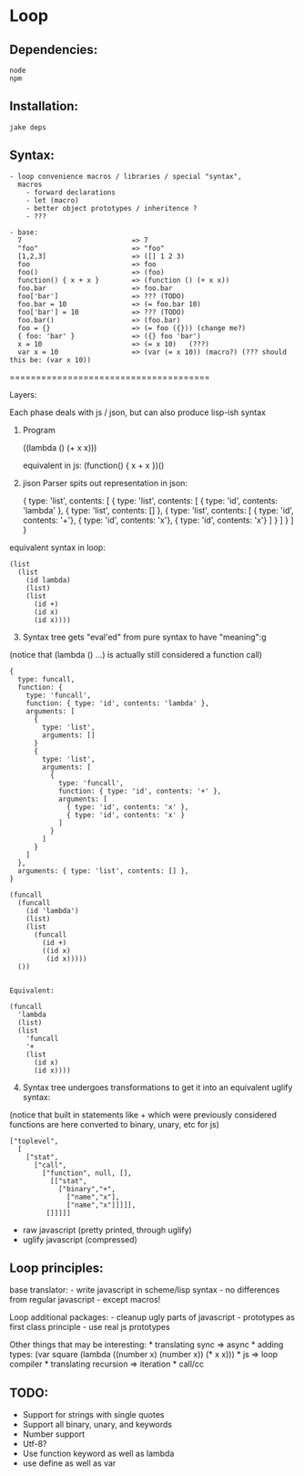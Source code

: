 # Loop

## Dependencies:

    node
    npm

## Installation:

    jake deps

## Syntax:

    - loop convenience macros / libraries / special "syntax",
      macros
        - forward declarations
        - let (macro)
        - better object prototypes / inheritence ?
        - ???

    - base:
      7                           => 7
      "foo"                       => "foo"
      [1,2,3]                     => ([] 1 2 3)
      foo                         => foo
      foo()                       => (foo)
      function() { x + x }        => (function () (+ x x))
      foo.bar                     => foo.bar
      foo['bar']                  => ??? (TODO)
      foo.bar = 10                => (= foo.bar 10)
      foo['bar'] = 10             => ??? (TODO)
      foo.bar()                   => (foo.bar)
      foo = {}                    => (= foo ({})) (change me?)
      { foo: 'bar' }              => ({} foo 'bar')
      x = 10                      => (= x 10)   (???)
      var x = 10                  => (var (= x 10)) (macro?) (??? should this be: (var x 10))

======================================

Layers:

Each phase deals with js / json, but can also produce lisp-ish syntax

1. Program

      ((lambda () (+ x x)))

      equivalent in js: (function() { x + x })()

2. jison Parser spits out representation in json:

    {
      type: 'list',
      contents: [
        {
          type: 'list',
          contents: [
            { type: 'id', contents: 'lambda' },
            { type: 'list', contents: [] },
            {
              type: 'list',
              contents: [
                { type: 'id', contents: '+'},
                { type: 'id', contents: 'x'},
                { type: 'id', contents: 'x'}
              ]
            }
          ]
        }
      ]
    }

equivalent syntax in loop:

    (list
      (list
        (id lambda)
        (list)
        (list
          (id +)
          (id x)
          (id x))))

3. Syntax tree gets "eval'ed" from pure syntax to have "meaning":g

(notice that (lambda () ...) is actually still considered a function call)

    {
      type: funcall,
      function: {
        type: 'funcall',
        function: { type: 'id', contents: 'lambda' },
        arguments: [
          {
            type: 'list',
            arguments: []
          }
          {
            type: 'list',
            arguments: [
              {
                type: 'funcall',
                function: { type: 'id', contents: '+' },
                arguments: [
                  { type: 'id', contents: 'x' },
                  { type: 'id', contents: 'x' }
                ]
              }
            ]
          }
        ]
      },
      arguments: { type: 'list', contents: [] },
    }

    (funcall
      (funcall
        (id 'lambda')
        (list)
        (list
          (funcall
            (id +)
            ((id x)
             (id x)))))
      ())


    Equivalent:

    (funcall
      'lambda
      (list)
      (list
        'funcall
        '+
        (list
          (id x)
          (id x))))

4. Syntax tree undergoes transformations to get it into an equivalent uglify syntax:

(notice that built in statements like + which were previously considered functions are here converted to binary, unary, etc for js)

    ["toplevel",
      [
        ["stat",
          ["call",
            ["function", null, [],
              [["stat",
                ["binary","+",
                  ["name","x"],
                  ["name","x"]]]]],
             []]]]]

- raw javascript (pretty printed, through uglify)
- uglify javascript (compressed)

## Loop principles:

  base translator:
    - write javascript in scheme/lisp syntax
    - no differences from regular javascript
    - except macros!

  Loop additional packages:
    - cleanup ugly parts of javascript
    - prototypes as first class principle - use real js prototypes

  Other things that may be interesting:
    * translating sync => async
    * adding types:
      (var square
        (lambda ((number x) (number x))
          (* x x)))
    * js => loop compiler
    * translating recursion => iteration
    * call/cc

## TODO:
* Support for strings with single quotes
* Support all binary, unary, and keywords
* Number support
* Utf-8?
* Use function keyword as well as lambda
* use define as well as var